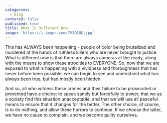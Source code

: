 ```yaml
---
categories:
  - blog
centered: false
published: true
title: What Is Different Now
image: 'https://i.imgur.com/7VZOIUQ.jpg'
---
```

This has ALWAYS been happening - people of color being brutalized and murdered at the hands of ruthless killers who are never brought to justice. What is different now is that there are always cameras at the ready, along with the means to show these atrocities to EVERYONE. So, now that we are exposed to what is happening with a vividness and thoroughness that has never before been possible, we can begin to see and understand what has always been true, but had mostly been hidden.

And so, all who witness these crimes and their failure to be prosecuted or prevented have a choice: to speak sanely but forcefully to power, that we as a society find this situation unacceptable, and that we will use all peaceful means to ensure that it changes for the better. The other choice, of course, is to do nothing, and allow these horrors to continue. If we choose the latter, we have no cause to complain, and we become guilty ourselves.
